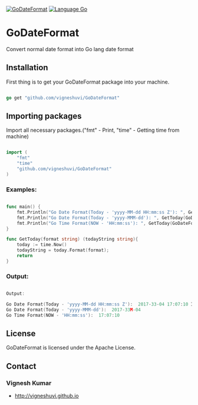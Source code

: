 [![GoDateFormat](https://img.shields.io/travis/rust-lang/rust.svg)](https://github.com/vigneshuvi/GoDateFormat)
[![Language Go](https://img.shields.io/badge/Go-Lang-green.svg?style=shields)](https://golang.org/)



# GoDateFormat

Convert normal date format into Go lang date format

## Installation

First thing is to get your GoDateFormat package into your machine.

```go

go get "github.com/vigneshuvi/GoDateFormat"

```

## Importing packages

Import all necessary packages.("fmt" - Print, "time" - Getting time from machine) 

```go

import (
    "fmt"
    "time"
    "github.com/vigneshuvi/GoDateFormat"
)

```


### Examples:

```go

func main() {
    fmt.Println("Go Date Format(Today - 'yyyy-MM-dd HH:mm:ss Z'): ", GetToday(GoDateFormat.ConvertFormat("yyyy-MM-dd HH:mm:ss Z")))
    fmt.Println("Go Date Format(Today - 'yyyy-MMM-dd'): ", GetToday(GoDateFormat.ConvertFormat("yyyy-MMM-dd")))
    fmt.Println("Go Time Format(NOW - 'HH:mm:ss'): ", GetToday(GoDateFormat.ConvertFormat("HH:mm:ss")))
}

func GetToday(format string) (todayString string){
    today := time.Now()
    todayString = today.Format(format);
    return
}


```

### Output:

```go

Output: 

Go Date Format(Today - 'yyyy-MM-dd HH:mm:ss Z'):  2017-33-04 17:07:10 IST
Go Date Format(Today - 'yyyy-MMM-dd'):  2017-33M-04
Go Time Format(NOW - 'HH:mm:ss'):  17:07:10

```

## License

GoDateFormat is licensed under the Apache License.

## Contact

### Vignesh Kumar
* http://vigneshuvi.github.io